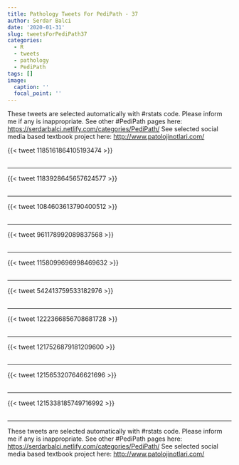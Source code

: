 ```yaml
---
title: Pathology Tweets For PediPath - 37
author: Serdar Balci
date: '2020-01-31'
slug: tweetsForPediPath37
categories:
  - R
  - tweets
  - pathology
  - PediPath
tags: []
image:
  caption: ''
  focal_point: ''
---
```



These tweets are selected automatically with #rstats code. Please inform me if any is inappropriate.
See other #PediPath pages here: https://serdarbalci.netlify.com/categories/PediPath/ 
See selected social media based textbook project here: http://www.patolojinotlari.com/

{{< tweet 1185161864105193474 >}}
<br>
<br>
<hr>
{{< tweet 1183928645657624577 >}}
<br>
<br>
<hr>
{{< tweet 1084603613790400512 >}}
<br>
<br>
<hr>
{{< tweet 961178992089837568 >}}
<br>
<br>
<hr>
{{< tweet 1158099696998469632 >}}
<br>
<br>
<hr>
{{< tweet 542413759533182976 >}}
<br>
<br>
<hr>
{{< tweet 1222366856708681728 >}}
<br>
<br>
<hr>
{{< tweet 1217526879181209600 >}}
<br>
<br>
<hr>
{{< tweet 1215653207646621696 >}}
<br>
<br>
<hr>
{{< tweet 1215338185749716992 >}}
<br>
<br>
<hr>


These tweets are selected automatically with #rstats code. Please inform me if any is inappropriate.
See other #PediPath pages here: https://serdarbalci.netlify.com/categories/PediPath/ 
See selected social media based textbook project here: http://www.patolojinotlari.com/
